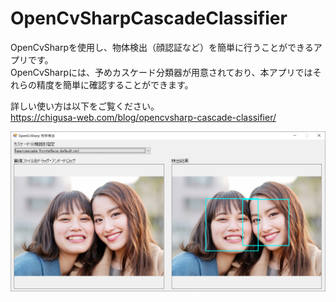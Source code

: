 # OpenCvSharpCascadeClassifier

OpenCvSharpを使用し、物体検出（顔認証など）を簡単に行うことができるアプリです。  
OpenCvSharpには、予めカスケード分類器が用意されており、本アプリではそれらの精度を簡単に確認することができます。

詳しい使い方は以下をご覧ください。  
https://chigusa-web.com/blog/opencvsharp-cascade-classifier/

![](./img/app.png)
